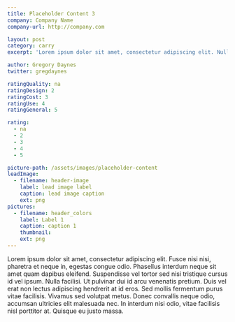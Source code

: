 ```yaml
---
title: Placeholder Content 3
company: Company Name
company-url: http://company.com

layout: post
category: carry
excerpt: 'Lorem ipsum dolor sit amet, consectetur adipiscing elit. Nullam sodales lorem a scelerisque bibendum. Nam eu turpis vitae orci elementum tristique. Donec vehicula nunc et iaculis viverra. Maecenas eu lobortis nisi. Fusce sodales nisl massa, eget tincidunt risus mollis et. Fusce et blandit lacus. Mauris ac lorem in nibh pulvinar pharetra.'

author: Gregory Daynes
twitter: gregdaynes

ratingQuality: na
ratingDesign: 2
ratingCost: 3
ratingUse: 4
ratingGeneral: 5

rating:
  - na
  - 2
  - 3
  - 4
  - 5

picture-path: /assets/images/placeholder-content
leadImage: 
  - filename: header-image
    label: lead image label
    caption: lead image caption
    ext: png
pictures:
  - filename: header_colors
    label: Label 1
    caption: caption 1
    thumbnail: 
    ext: png
---
```


Lorem ipsum dolor sit amet, consectetur adipiscing elit. Fusce nisi nisi, pharetra et neque in, egestas congue odio. Phasellus interdum neque sit amet quam dapibus eleifend. Suspendisse vel tortor sed nisi tristique cursus id vel ipsum. Nulla facilisi. Ut pulvinar dui id arcu venenatis pretium. Duis vel erat non lectus adipiscing hendrerit at id eros. Sed mollis fermentum purus vitae facilisis. Vivamus sed volutpat metus. Donec convallis neque odio, accumsan ultricies elit malesuada nec. In interdum nisi odio, vitae facilisis nisl porttitor at. Quisque eu justo massa.